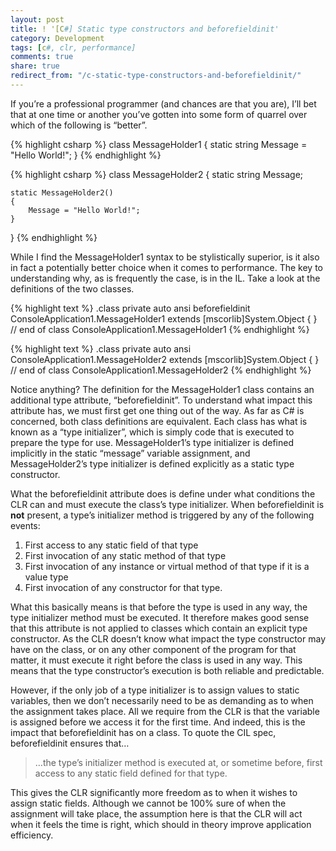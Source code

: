```yaml
---
layout: post
title: ! '[C#] Static type constructors and beforefieldinit'
category: Development
tags: [c#, clr, performance]
comments: true
share: true
redirect_from: "/c-static-type-constructors-and-beforefieldinit/"
---
```

If you’re a professional programmer (and chances are that you are), I’ll bet that at one time or another you’ve gotten into some form of quarrel over which of the following is “better”.

{% highlight csharp %}
class MessageHolder1
{
	static string Message = "Hello World!";
}
{% endhighlight %}

{% highlight csharp %}
class MessageHolder2
{
	static string Message;

	static MessageHolder2()
	{
		Message = "Hello World!";
	}
}
{% endhighlight %}

While I find the MessageHolder1 syntax to be stylistically superior, is it also in fact a potentially better choice when it comes to performance. The key to understanding why, as is frequently the case, is in the IL. Take a look at the definitions of the two classes.

{% highlight text %}
.class private auto ansi beforefieldinit ConsoleApplication1.MessageHolder1
       extends [mscorlib]System.Object
{
} // end of class ConsoleApplication1.MessageHolder1
{% endhighlight %}

{% highlight text %}
.class private auto ansi ConsoleApplication1.MessageHolder2
       extends [mscorlib]System.Object
{
} // end of class ConsoleApplication1.MessageHolder2
{% endhighlight %}

Notice anything? The definition for the MessageHolder1 class contains an additional type attribute, “beforefieldinit”. To understand what impact this attribute has, we must first get one thing out of the way. As far as C# is concerned, both class definitions are equivalent. Each class has what is known as a “type initializer”, which is simply code that is executed to prepare the type for use. MessageHolder1’s type initializer is defined implicitly in the static “message” variable assignment, and MessageHolder2’s type initializer is defined explicitly as a static type constructor.

What the beforefieldinit attribute does is define under what conditions the CLR can and must execute the class’s type initializer. When beforefieldinit is **not** present, a type’s initializer method is triggered by any of the following events:

<ol>
<li>First access to any static field of that type</li>
<li>First invocation of any static method of that type</li>
<li>First invocation of any instance or virtual method of that type if it is a value type</li>
<li>First invocation of any constructor for that type.</li>
</ol>
What this basically means is that before the type is used in any way, the type initializer method must be executed. It therefore makes good sense that this attribute is not applied to classes which contain an explicit type constructor. As the CLR doesn’t know what impact the type constructor may have on the class, or on any other component of the program for that matter, it must execute it right before the class is used in any way. This means that the type constructor’s execution is both reliable and predictable.

However, if the only job of a type initializer is to assign values to static variables, then we don’t necessarily need to be as demanding as to when the assignment takes place. All we require from the CLR is that the variable is assigned before we access it for the first time. And indeed, this is the impact that beforefieldinit has on a class. To quote the CIL spec, beforefieldinit ensures that…

> …the type’s initializer method is executed at, or sometime before, first access to any static field defined for that type.

This gives the CLR significantly more freedom as to when it wishes to assign static fields. Although we cannot be 100% sure of when the assignment will take place, the assumption here is that the CLR will act when it feels the time is right, which should in theory improve application efficiency.